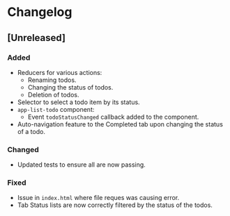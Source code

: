 # Changelog

## [Unreleased]

### Added
- Reducers for various actions:
  - Renaming todos.
  - Changing the status of todos.
  - Deletion of todos.
- Selector to select a todo item by its status.
- `app-list-todo` component:
  - Event `todoStatusChanged` callback added to the component.
- Auto-navigation feature to the Completed tab upon changing the status of a todo.

### Changed
- Updated tests to ensure all are now passing.

### Fixed
- Issue in `index.html` where file reques was causing error.
- Tab Status lists are now correctly filtered by the status of the todos.
